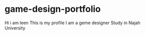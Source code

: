 # game-design-portfolio
Hi i am leen
This is my profile 
I am a geme designer
Study in Najah University
